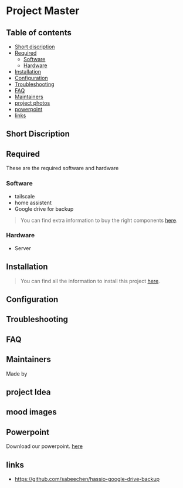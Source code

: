 # Project Master





## Table of contents

- [Short discription](#short-discription)
- [Required](#required)
  - [Software](#software)
  - [Hardware](#hardware)
- [Installation](#installation)
- [Configuration](#configuration)
- [Troubleshooting](#troubleshooting)
- [FAQ](#faq)
- [Maintainers](#maintainers)
- [project photos](#mood-images)
- [powerpoint](#Powerpoint)
- [links](#links)

## Short Discription



## Required

These are the required software and hardware

### Software
 - tailscale
 - home assistent
 - Google drive for backup

> You can find extra information to buy the right components [here](./SOFTWARE.md).

### Hardware

- Server


## Installation

> You can find all the information to install this project [here](./INSTALLATION.md).

## Configuration


## Troubleshooting


## FAQ


## Maintainers

Made by

## project Idea



## mood images


## Powerpoint

Download our powerpoint. [here](vives.be)



## links

- https://github.com/sabeechen/hassio-google-drive-backup 
